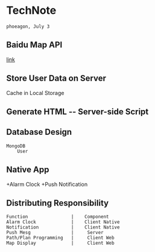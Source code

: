 TechNote
=====================
    phoeagon, July 3

## Baidu Map API
[link](http://developer.baidu.com/map/)

## Store User Data on Server
Cache in Local Storage

## Generate HTML -- Server-side Script

## Database Design

    MongoDB
        User

## Native App

+Alarm Clock
+Push Notification

## Distributing Responsibility

    Function                |    Component  
    Alarm Clock             |    Client Native
    Notification            |    Client Native
    Push Mesg               |     Server
    Path/Plan Programming   |     Client Web
    Map Display             |     Client Web
